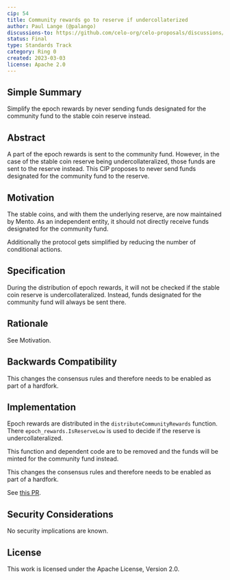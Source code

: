 ```yaml
---
cip: 54
title: Community rewards go to reserve if undercollaterized
author: Paul Lange (@palango)
discussions-to: https://github.com/celo-org/celo-proposals/discussions/363
status: Final
type: Standards Track
category: Ring 0
created: 2023-03-03
license: Apache 2.0
---
```


## Simple Summary

Simplify the epoch rewards by never sending funds designated for the community fund to the stable coin reserve instead.

## Abstract

A part of the epoch rewards is sent to the community fund. However, in the case of the stable coin reserve being undercollateralized, those funds are sent to the reserve instead. This CIP proposes to never send funds designated for the community fund to the reserve.

## Motivation

The stable coins, and with them the underlying reserve, are now maintained by Mento. As an independent entity, it should not directly receive funds designated for the community fund.

Additionally the protocol gets simplified by reducing the number of conditional actions.

## Specification

During the distribution of epoch rewards, it will not be checked if the stable coin reserve is undercollateralized. Instead, funds designated for the community fund will always be sent there.

## Rationale

See Motivation.

## Backwards Compatibility

This changes the consensus rules and therefore needs to be enabled as part of a hardfork.

## Implementation

Epoch rewards are distributed in the `distributeCommunityRewards` function. There `epoch_rewards.IsReserveLow` is used to decide if the reserve is undercollateralized.

This function and dependent code are to be removed and the funds will be minted for the community fund instead.

This changes the consensus rules and therefore needs to be enabled as part of a hardfork.

See [this PR](https://github.com/celo-org/celo-blockchain/pull/2030).

## Security Considerations

No security implications are known.

## License

This work is licensed under the Apache License, Version 2.0.
